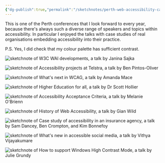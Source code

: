 ```yaml
---
{"dg-publish":true,"permalink":"/sketchnotes/perth-web-accessibility-camp-2023/","title":"Perth Web Accessibility Camp 2023","tags":["sketching","sketchnotes"],"created":"2023-02-23T08:08:36.150+08:00","updated":"2023-11-01T15:18:21.822+08:00"}
---
```



This is one of the Perth conferences that I look forward to every year, because there's always such a diverse range of speakers and topics within accessibility. In particular I enjoyed the talks with case studies of real organisations embedding accessibility into their practice.

P.S. Yes, I did check that my colour palette has sufficient contrast.

![sketchnote of W3C WAI developments, a talk by Janina Sajka](/img/user/assets/sketching/Pwac23-1.jpg)

![sketchnote of Accessibility projects at Telstra, a talk by Ben Pintos-Oliver](/img/user/assets/sketching/Pwac23-2.jpg)

![sketchnote of What's next in WCAG, a talk by Amanda Mace](/img/user/assets/sketching/Pwac23-3.jpg)

![sketchnote of Higher Education for all, a talk by Dr Scott Hollier](/img/user/assets/sketching/Pwac23-4.jpg)

![sketchnote of Accessibility Acceptance Criteria, a talk by Melanie O'Brienn](/img/user/assets/sketching/Pwac23-5.jpg)

![sketchnote of History of Web Accessibility, a talk by Gian Wild](/img/user/assets/sketching/Pwac23-6.jpg)

![sketchnote of Case study of accessibility in an insurance agency, a talk by Sam Dancey, Ben Crompton, and Kim Bonnefoy](/img/user/assets/sketching/Pwac23-7.jpg)

![sketchnote of What's new in accessible social media, a talk by Vithya Vijayakumare](/img/user/assets/sketching/Pwac23-8.jpg)

![sketchnote of How to support Windows High Contrast Mode, a talk by Julie Grundy](/img/user/assets/sketching/Pwac23-9.jpg)